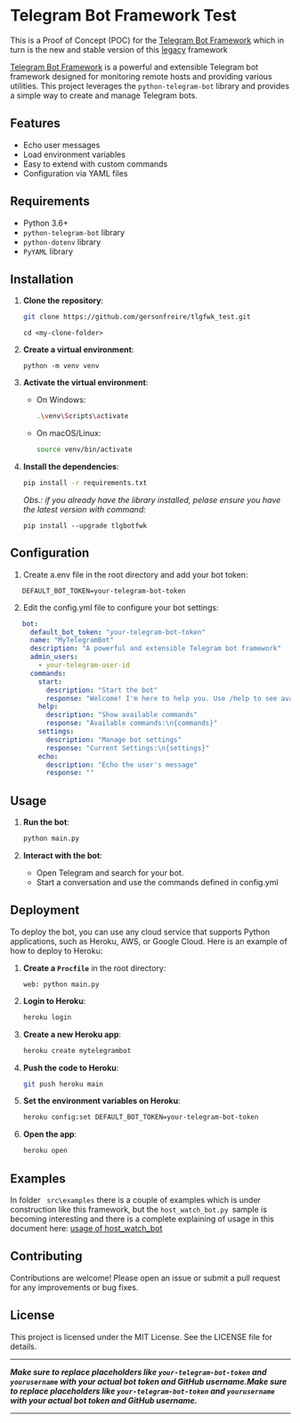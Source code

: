 # Telegram Bot Framework Test

This is a Proof of Concept (POC) for the [Telegram Bot Framework](https://github.com/gersonfreire/telegram_framework_bolt) which in turn is the new and stable version of this [legacy](https://github.com/gersonfreire/telegram-bot-framework) framework

[Telegram Bot Framework](https://github.com/gersonfreire/telegram_framework_bolt) is a powerful and extensible Telegram bot framework designed for monitoring remote hosts and providing various utilities. This project leverages the `python-telegram-bot` library and provides a simple way to create and manage Telegram bots.

## Features

- Echo user messages
- Load environment variables
- Easy to extend with custom commands
- Configuration via YAML files

## Requirements

- Python 3.6+
- `python-telegram-bot` library
- `python-dotenv` library
- `PyYAML` library

## Installation

1. **Clone the repository**:

   ```sh
   git clone https://github.com/gersonfreire/tlgfwk_test.git

   ```

   `cd <my-clone-folder>`
2. **Create a virtual environment**:

   `python -m venv venv`
3. **Activate the virtual environment**:

   - On Windows:
     ```sh
     .\venv\Scripts\activate
     ```
   - On macOS/Linux:
     ```sh
     source venv/bin/activate
     ```
4. **Install the dependencies**:

   ```sh
   pip install -r requirements.txt
   ```

   *Obs.: if you already have the library installed, pelase ensure you have the latest version with command:*

   ```
   pip install --upgrade tlgbotfwk
   ```

## Configuration

1. Create a.env file in the root directory and add your bot token:

```env
   DEFAULT_BOT_TOKEN=your-telegram-bot-token
```

2. Edit the config.yml file to configure your bot settings:

```yml
   bot:
     default_bot_token: "your-telegram-bot-token"
     name: "MyTelegramBot"
     description: "A powerful and extensible Telegram bot framework"
     admin_users:
       - your-telegram-user-id
     commands:
       start:
         description: "Start the bot"
         response: "Welcome! I'm here to help you. Use /help to see available commands."
       help:
         description: "Show available commands"
         response: "Available commands:\n{commands}"
       settings:
         description: "Manage bot settings"
         response: "Current Settings:\n{settings}"
       echo:
         description: "Echo the user's message"
         response: ""
```

## Usage

1. **Run the bot**:

   ```sh
   python main.py
   ```
2. **Interact with the bot**:

   - Open Telegram and search for your bot.
   - Start a conversation and use the commands defined in config.yml

## Deployment

To deploy the bot, you can use any cloud service that supports Python applications, such as Heroku, AWS, or Google Cloud. Here is an example of how to deploy to Heroku:

1. **Create a `Procfile`** in the root directory:

   ```Procfile
   web: python main.py
   ```
2. **Login to Heroku**:

   ```sh
   heroku login
   ```
3. **Create a new Heroku app**:

   ```sh
   heroku create mytelegrambot
   ```
4. **Push the code to Heroku**:

   ```sh
   git push heroku main
   ```
5. **Set the environment variables on Heroku**:

   ```sh
   heroku config:set DEFAULT_BOT_TOKEN=your-telegram-bot-token
   ```
6. **Open the app**:

   ```sh
   heroku open
   ```

## Examples

In folder ` src\examples` there is a couple of examples which is under construction like this framework, but the `host_watch_bot.py `sample is becoming interesting and there is a complete explaining of usage in this document here: [usage of host_watch_bot](src\examples\README.md)

## Contributing

Contributions are welcome! Please open an issue or submit a pull request for any improvements or bug fixes.

## License

This project is licensed under the MIT License. See the LICENSE file for details.

---

***Make sure to replace placeholders like `your-telegram-bot-token` and `yourusername` with your actual bot token and GitHub username.Make sure to replace placeholders like `your-telegram-bot-token` and `yourusername` with your actual bot token and GitHub username.***

---
